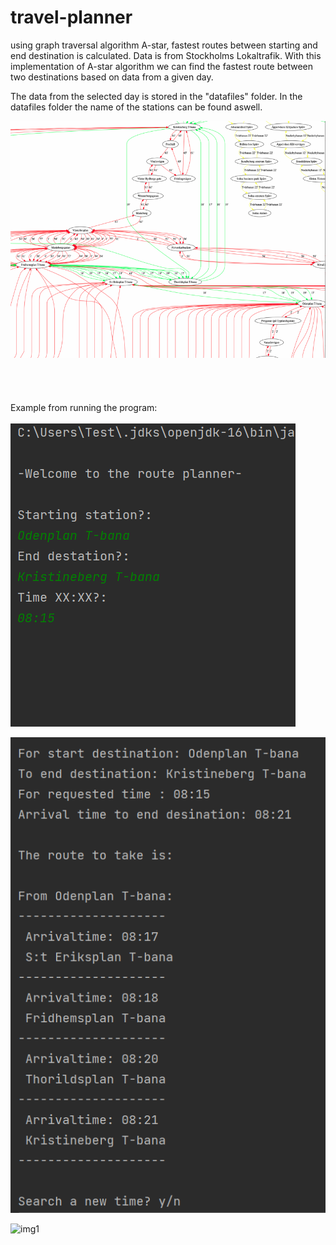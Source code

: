 # travel-planner
using graph traversal algorithm A-star, fastest routes between starting and end destination is calculated. Data is from Stockholms Lokaltrafik. With this implementation of A-star algorithm we can find the fastest route between two destinations based on data from a given day.<br>

The data from the selected day is stored in the "datafiles" folder. In the datafiles folder the name of the stations can be found aswell. 

![img2](images/image2.PNG)
<br><br><br><br><br>
Example from running the program: <br><br>
![img1](images/image0.PNG)

![img1](images/image1.PNG)

![img1](datafiles/graph.gv.png)
